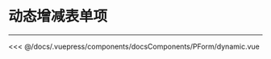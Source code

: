 # 动态增减表单项

---

<common-code-format>
  <docsComponents-PForm-dynamic slot="source"></docsComponents-PForm-dynamic>
 <<< @/docs/.vuepress/components/docsComponents/PForm/dynamic.vue
</common-code-format>
